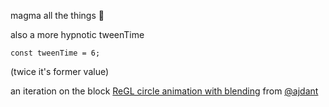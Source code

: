magma all the things 🌋



also a more hypnotic tweenTime

```
const tweenTime = 6;
```

(twice it's former value)

an iteration on the block [ReGL circle animation with blending](http://bl.ocks.org/rflow/7b6e060f6f26f3006299f73976b480e5) from [@ajdant](https://twitter.com/ajdant)